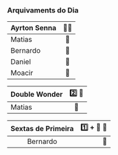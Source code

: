 ### Arquivaments do Dia
| Ayrton Senna | :man_playing_water_polo:|
|:--|:--------:     |
|  Matias    | :medal_sports: |
|  Bernardo  | :medal_sports:|
|  Daniel    |:medal_sports:  |
|  Moacir    |  :medal_sports:||

| Double Wonder | :two: :gun: |
|:--|:--------:     |
|  Matias| :medal_sports:|

| Sextas de Primeira     |:one: + :anger: :gun:   |  
|:--------:|---:|                            
| Bernardo|:medal_sports:| 